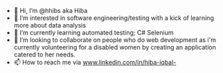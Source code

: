 - 👋 Hi, I’m @hhibs aka Hiba 
- 👀 I’m interested in software engineering/testing with a kick of learning more about data analysis
- 🌱 I’m currently learning automated testing;  C# Selenium 
- 💞️ I’m looking to collaborate on people who do web development as i'm currently volunteering for a disabled women by creating an application catered to her needs.
- 📫 How to reach me via www.linkedin.com/in/hiba-iqbal-


<!---
hhibs/hhibs is a ✨ special ✨ repository because its `README.md` (this file) appears on your GitHub profile.
You can click the Preview link to take a look at your changes.
--->
